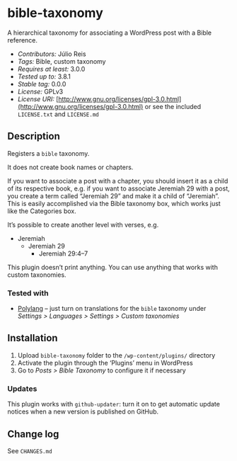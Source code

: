 bible-taxonomy
==============

A hierarchical taxonomy for associating a WordPress post with a Bible reference.

* *Contributors:* Júlio Reis
* *Tags:* Bible, custom taxonomy
* *Requires at least:* 3.0.0
* *Tested up to:* 3.8.1
* *Stable tag:* 0.0.0
* *License:* GPLv3
* *License URI:* [http://www.gnu.org/licenses/gpl-3.0.html](http://www.gnu.org/licenses/gpl-3.0.html) or see the included `LICENSE.txt` and `LICENSE.md`

Description
-----------

Registers a `bible` taxonomy.

It does not create book names or chapters.

If you want to associate a post with a chapter, you should insert it as a child of its respective book, e.g. if you want to associate Jeremiah 29 with a post, you create a term called “Jeremiah 29” and make it a child of “Jeremiah”. This is easily accomplished via the Bible taxonomy box, which works just like the Categories box.

It’s possible to create another level with verses, e.g.

* Jeremiah
	* Jeremiah 29
		* Jeremiah 29:4–7

This plugin doesn’t print anything. You can use anything that works with custom taxonomies.

### Tested with

* [Polylang](http://polylang.wordpress.com/) – just turn on translations for the `bible` taxonomy under _Settings > Languages > Settings > Custom taxonomies_

Installation
------------

1. Upload `bible-taxonomy` folder to the `/wp-content/plugins/` directory
1. Activate the plugin through the ‘Plugins’ menu in WordPress
1. Go to _Posts > Bible Taxonomy_ to configure it if necessary

### Updates

This plugin works with `github-updater`: turn it on to get automatic update notices when a new version is published on GitHub.

Change log
----------

See `CHANGES.md`
